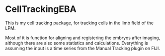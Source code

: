 # CellTrackingEBA
This is my cell tracking package, for tracking cells in the limb field of the LPM. 

Most of it is function for aligning and registering the embryos after imaging, although there are also some statistics and calculations.
Everything is assuming the input is a time series from the Manual Tracking plugin on FIJI. 
